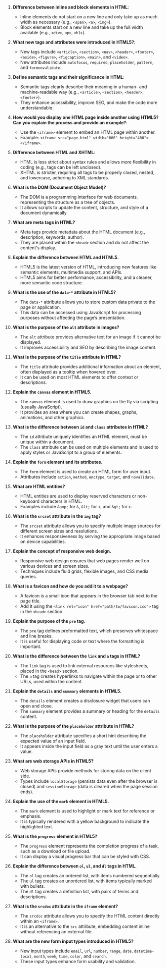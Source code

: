 1. **Difference between inline and block elements in HTML**:
   - Inline elements do not start on a new line and only take up as much width as necessary (e.g., `<span>`, `<a>`, `<img>`).
   - Block elements start on a new line and take up the full width available (e.g., `<div>`, `<p>`, `<h1>`).

2. **What new tags and attributes were introduced in HTML5?**:
   - New tags include `<article>`, `<section>`, `<nav>`, `<header>`, `<footer>`, `<aside>`, `<figure>`, `<figcaption>`, `<main>`, and `<video>`.
   - New attributes include `autofocus`, `required`, `placeholder`, `pattern`, and `formnovalidate`.

3. **Define semantic tags and their significance in HTML**:
   - Semantic tags clearly describe their meaning in a human- and machine-readable way (e.g., `<article>`, `<section>`, `<header>`, `<footer>`).
   - They enhance accessibility, improve SEO, and make the code more understandable.

4. **How would you display one HTML page inside another using HTML5? Can you explain the process and provide an example?**:
   - Use the `<iframe>` element to embed an HTML page within another.
   - Example: `<iframe src="page.html" width="600" height="400"></iframe>`.
  
5. **Difference between HTML and XHTML**:
   - HTML is less strict about syntax rules and allows more flexibility in coding (e.g., tags can be left unclosed).
   - XHTML is stricter, requiring all tags to be properly closed, nested, and lowercase, adhering to XML standards.

6. **What is the DOM (Document Object Model)?**
   - The DOM is a programming interface for web documents, representing the structure as a tree of objects.
   - It allows scripts to update the content, structure, and style of a document dynamically.

7. **What are meta tags in HTML?**
   - Meta tags provide metadata about the HTML document (e.g., description, keywords, author).
   - They are placed within the `<head>` section and do not affect the content's display.

8. **Explain the difference between HTML and HTML5.**
   - HTML5 is the latest version of HTML, introducing new features like semantic elements, multimedia support, and APIs.
   - HTML5 aims for better performance, accessibility, and a cleaner, more semantic code structure.

9. **What is the use of the `data-*` attribute in HTML5?**
   - The `data-*` attribute allows you to store custom data private to the page or application.
   - This data can be accessed using JavaScript for processing purposes without affecting the page’s presentation.

10. **What is the purpose of the `alt` attribute in images?**
    - The `alt` attribute provides alternative text for an image if it cannot be displayed.
    - It improves accessibility and SEO by describing the image content.

11. **What is the purpose of the `title` attribute in HTML?**
    - The `title` attribute provides additional information about an element, often displayed as a tooltip when hovered over.
    - It can be used on most HTML elements to offer context or descriptions.

12. **Explain the `canvas` element in HTML5.**
    - The `canvas` element is used to draw graphics on the fly via scripting (usually JavaScript).
    - It provides an area where you can create shapes, graphs, animations, and other graphics.

13. **What is the difference between `id` and `class` attributes in HTML?**
    - The `id` attribute uniquely identifies an HTML element, must be unique within a document.
    - The `class` attribute can be used on multiple elements and is used to apply styles or JavaScript to a group of elements.

14. **Explain the `form` element and its attributes.**
    - The `form` element is used to create an HTML form for user input.
    - Attributes include `action`, `method`, `enctype`, `target`, and `novalidate`.

15. **What are HTML entities?**
    - HTML entities are used to display reserved characters or non-keyboard characters in HTML.
    - Examples include `&amp;` for `&`, `&lt;` for `<`, and `&gt;` for `>`.

16. **What is the `srcset` attribute in the `img` tag?**
    - The `srcset` attribute allows you to specify multiple image sources for different screen sizes and resolutions.
    - It enhances responsiveness by serving the appropriate image based on device capabilities.

17. **Explain the concept of responsive web design.**
    - Responsive web design ensures that web pages render well on various devices and screen sizes.
    - Techniques include fluid grids, flexible images, and CSS media queries.

18. **What is a favicon and how do you add it to a webpage?**
    - A favicon is a small icon that appears in the browser tab next to the page title.
    - Add it using the `<link rel="icon" href="path/to/favicon.ico">` tag in the `<head>` section.

19. **Explain the purpose of the `pre` tag.**
    - The `pre` tag defines preformatted text, which preserves whitespace and line breaks.
    - It is useful for displaying code or text where the formatting is important.

20. **What is the difference between the `link` and `a` tags in HTML?**
    - The `link` tag is used to link external resources like stylesheets, placed in the `<head>` section.
    - The `a` tag creates hyperlinks to navigate within the page or to other URLs, used within the content.

21. **Explain the `details` and `summary` elements in HTML5.**
    - The `details` element creates a disclosure widget that users can open and close.
    - The `summary` element provides a summary or heading for the `details` content.

22. **What is the purpose of the `placeholder` attribute in HTML?**
    - The `placeholder` attribute specifies a short hint describing the expected value of an input field.
    - It appears inside the input field as a gray text until the user enters a value.

23. **What are web storage APIs in HTML5?**
    - Web storage APIs provide methods for storing data on the client side.
    - Types include `localStorage` (persists data even after the browser is closed) and `sessionStorage` (data is cleared when the page session ends).

24. **Explain the use of the `mark` element in HTML5.**
    - The `mark` element is used to highlight or mark text for reference or emphasis.
    - It is typically rendered with a yellow background to indicate the highlighted text.

25. **What is the `progress` element in HTML5?**
    - The `progress` element represents the completion progress of a task, such as a download or file upload.
    - It can display a visual progress bar that can be styled with CSS.

26. **Explain the difference between `ol`, `ul`, and `dl` tags in HTML.**
    - The `ol` tag creates an ordered list, with items numbered sequentially.
    - The `ul` tag creates an unordered list, with items typically marked with bullets.
    - The `dl` tag creates a definition list, with pairs of terms and descriptions.

27. **What is the `srcdoc` attribute in the `iframe` element?**
    - The `srcdoc` attribute allows you to specify the HTML content directly within an `<iframe>`.
    - It is an alternative to the `src` attribute, embedding content inline without referencing an external file.

28. **What are the new form input types introduced in HTML5?**
    - New input types include `email`, `url`, `number`, `range`, `date`, `datetime-local`, `month`, `week`, `time`, `color`, and `search`.
    - These input types enhance form usability and validation.
